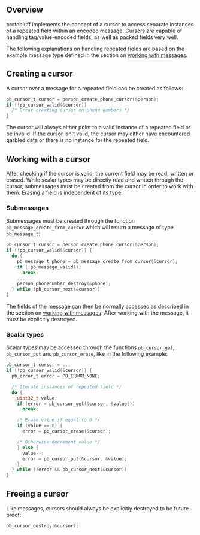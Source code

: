 ## Overview

protobluff implements the concept of a cursor to access separate instances of a
repeated field within an encoded message. Cursors are capable of handling
tag/value-encoded fields, as well as packed fields very well.

The following explanations on handling repeated fields are based on the example
message type defined in the section on
[working with messages](/guide/messages/#defining-a-message-type).

## Creating a cursor

A cursor over a message for a repeated field can be created as follows:

``` c
pb_cursor_t cursor = person_create_phone_cursor(&person);
if (!pb_cursor_valid(&cursor))
  /* Error creating cursor on phone numbers */
}
```

The cursor will always either point to a valid instance of a repeated field or
be invalid. If the cursor isn't valid, the cursor may either have encountered
garbled data or there is no instance for the repeated field.

## Working with a cursor

After checking if the cursor is valid, the current field may be read, written
or erased. While scalar types may be directly read and written through the
cursor, submessages must be created from the cursor in order to work with them.
Erasing a field is independent of its type.

### Submessages

Submessages must be created through the function `pb_message_create_from_cursor`
which will return a message of type `pb_message_t`:

``` c
pb_cursor_t cursor = person_create_phone_cursor(&person);
if (!pb_cursor_valid(&cursor)) {
  do {
    pb_message_t phone = pb_message_create_from_cursor(&cursor);
    if (!pb_message_valid())
      break;
    ...
    person_phonenumber_destroy(&phone);
  } while (pb_cursor_next(&cursor))
}
```

The fields of the message can then be normally accessed as described in the
section on [working with messages](/guide/messages/). After working with the
message, it must be explicitly destroyed.

### Scalar types

Scalar types may be accessed through the functions `pb_cursor_get`,
`pb_cursor_put` and `pb_cursor_erase`, like in the following example:

``` c
pb_cursor_t cursor = ...
if (!pb_cursor_valid(&cursor)) {
  pb_error_t error = PB_ERROR_NONE;

  /* Iterate instances of repeated field */
  do {
    uint32_t value;
    if (error = pb_cursor_get(&cursor, &value)))
      break;

    /* Erase value if equal to 0 */
    if (value == 0) {
      error = pb_cursor_erase(&cursor);

    /* Otherwise decrement value */
    } else {    
      value--;
      error = pb_cursor_put(&cursor, &value);
    }
  } while (!error && pb_cursor_next(&cursor))
}
```

## Freeing a cursor

Like messages, cursors should always be explicitly destroyed to be
future-proof:

``` c
pb_cursor_destroy(&cursor);
```